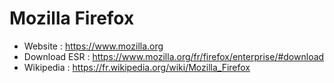 # Mozilla Firefox

* Website : https://www.mozilla.org
* Download ESR : https://www.mozilla.org/fr/firefox/enterprise/#download
* Wikipedia : https://fr.wikipedia.org/wiki/Mozilla_Firefox
